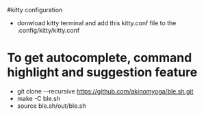 #kitty configuration
- donwload kitty terminal and add this kitty.conf file to the .config/kitty/kitty.conf

# To get autocomplete, command highlight and suggestion feature
- git clone --recursive https://github.com/akinomyoga/ble.sh.git
- make -C ble.sh
- source ble.sh/out/ble.sh
#
